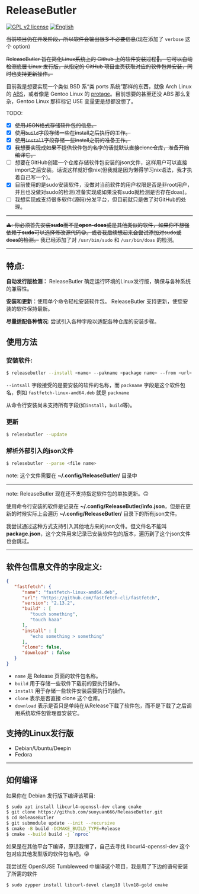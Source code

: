 # ReleaseButler

[![GPL v2 license](https://img.shields.io/badge/license-GPL_2-blue.svg)](https://raw.githubusercontent.com/suoyuan666/tlog/master/LICENSE)
[![English](https://wangchujiang.com/sb/lang/english.svg)](./README.md)

~~当前项目仍在开发阶段，所以软件会输出很多不必要信息~~(现在添加了 `verbose` 这个 option)

~~ReleaseButler 旨在简化Linux系统上的 Github 上的软件安装过程🤗。 它可以自动检测底层 Linux 发行版，从指定的 GitHub 项目主页获取对应的软件包并安装，同时也支持更新操作。~~

目前我是想要实现一个类似 BSD 系“类 ports 系统”那样的东西，就像 Arch Linux 的 [ABS](https://wiki.archlinux.org/title/Arch_build_system)，或者像是 Gentoo Linux 的 [protage](https://wiki.gentoo.org/wiki/Portage)。目前想要的甚至还没 ABS 那么复杂，Gentoo Linux 那样标记 USE 变量更是想都没想了。

TODO:

- [x] ~~使用JSON格式存储软件包的信息。~~
- [x] ~~使用`build`字段存储一些在install之后执行的工作。~~
- [x] ~~使用`install`字段存储一些install之前的准备工作。~~
- [x] ~~我想要实现成如果不提供软件包的名字的话就默认直接clone仓库，准备开始编译它。~~
- [ ] 想要在GitHub创建一个仓库存储软件包安装的json文件，这样用户可以直接import之后安装。话说这样就好像nix(但我就是因为懒得学习nix语法，我才执着自己写一个)。
- [x] 目前使用的是sudo安装软件，没做对当前软件的用户权限是否是非root用户，并且也没做对sudo的检测(准备实现成如果没有sudo就检测是否存在doas)。
- [ ] 我想实现成支持很多软件(源码)分发平台，但目前就只是做了对GitHub的处理。

---

~~⚠️: 你必须首先安装**sudo**而不是**open-doas**或是其他类似的软件，如果你不想强依赖于**sudo**可以选择修改源代码😀。或者我后续想起来会尝试添加对sudo或doas的检测。~~ 我已经添加了对 `/usr/bin/sudo` 和 `/usr/bin/doas` 的检测。

---

## 特点:

**自动发行版检测：** ReleaseButler 确定运行环境的Linux发行版，确保与各种系统的兼容性。

**安装和更新**：使用单个命令轻松安装软件包。 ReleaseButler 支持更新，使您安装的软件保持最新。

**尽量适配各种情况**: 尝试引入各种字段以适配各种仓库的安装步骤。

## 使用方法

### 安装软件:

```bash
$ releasebutler --install <name> --pakname <package name> --from <url> [--verbose]
```

`--intsall` 字段接受的是要安装的软件的名称，而 `packname` 字段是这个软件包名，例如 `fastfetch-linux-amd64.deb` 就是 `packname`

从命令行安装尚未支持所有字段(如`install`，`build`等)。

### 更新

```bash
$ relesebutler --update
```

### 解析外部引入的json文件

```bash
$ relesebutler --parse <file name>
```

note: 这个文件需要在 **~/.config/ReleaseButler/** 目录中

---

note: ReleaseButler 现在还不支持指定软件包的单独更新。🙃

使用命令行安装的软件是记录在 **~/.config/ReleaseButler/info.json**，但是在更新的时候实际上会遍历 **~/.config/ReleaseButler/** 目录下的所有json文件。

我尝试通过这种方式支持引入其他地方来的json文件。但文件名不能叫 **package.json**，这个文件用来记录已安装软件包的版本，遍历到了这个json文件也会跳过。

---

## 软件包信息文件的字段定义:

```json
{
   "fastfetch": {
      "name": "fastfetch-linux-amd64.deb",
      "url": "https://github.com/fastfetch-cli/fastfetch",
      "version": "2.13.2",
      "build" : [
         "touch something",
         "touch haaa"
      ],
      "install" : [
         "echo something > something"
      ],
      "clone": false,
      "download" : false
   }
}
```

- `name` 是 Release 页面的软件包名称。
- `build` 用于存储一些软件下载前的要执行操作。
- `install` 用于存储一些软件安装后要执行的操作。
- `clone` 表示是否直接 clone 这个仓库。
- `download` 表示是否只是单纯在从Release下载了软件包，而不是下载了之后调用系统软件包管理器安装它。

## 支持的Linux发行版

- Debian/Ubuntu/Deepin
- Fedora

---

## 如何编译

如果你在 Debian 发行版下编译该项目:

```bash
$ sudo apt install libcurl4-openssl-dev clang cmake
$ git clone https://github.com/suoyuan666/ReleaseButler.git
$ cd ReleaseButler
$ git submodule update --init --recursive
$ cmake -B build -DCMAKE_BUILD_TYPE=Release
$ cmake --build build -j `nproc`
```

如果是在其他平台下编译，原谅我懒了，自己去寻找 libcurl4-openssl-dev 这个包对应其他发型版的软件包名吧。😛

我尝试在 OpenSUSE Tumbleweed 中编译这个项目，我是用了下边的语句安装了所需的软件

```bash
$ sudo zypper install libcurl-devel clang18 llvm18-gold cmake
```
